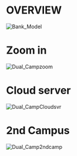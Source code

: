 
<h1>OVERVIEW</h1>

![Bank_Model](https://github.com/git-mo-betta/git-mo-betta/assets/119739482/784e6669-c5ba-4112-8573-6f16824d3464)
<h1>Zoom in</h1>

![Dual_Campzoom](https://github.com/git-mo-betta/git-mo-betta/assets/119739482/d7d29127-2ba0-4204-bebc-1b9cea96a0d1)
<h1>Cloud server</h1>

![Dual_CampCloudsvr](https://github.com/git-mo-betta/git-mo-betta/assets/119739482/02c0b9cd-7415-43e6-b8df-bcbd439c2628)
<h1>2nd Campus</h1>

![Dual_Camp2ndcamp](https://github.com/git-mo-betta/git-mo-betta/assets/119739482/d8ba9709-913a-4c56-bf84-88d53112beda)
